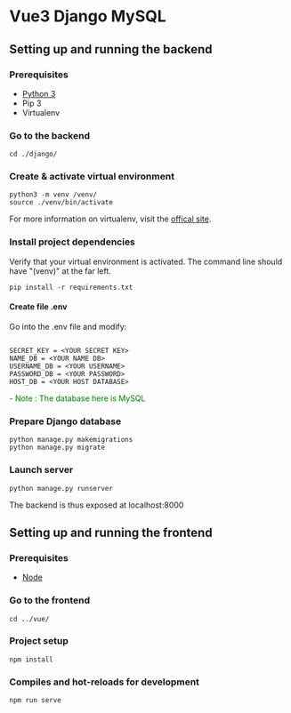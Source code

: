 # Vue3 Django MySQL

## Setting up and running the backend

### Prerequisites

- [Python 3](https://docs.python.org/3/)
- Pip 3
- Virtualenv


### Go to the backend

```
cd ./django/
```

### Create & activate virtual environment

```
python3 -m venv /venv/
source ./venv/bin/activate
```

For more information on virtualenv, visit the [offical site](https://docs.python.org/3/library/venv.html).

### Install project dependencies

Verify that your virtual environment is activated.
The command line should have "(venv)" at the far left.

```
pip install -r requirements.txt

```


#### Create file .env

Go into the .env file and modify:

```

SECRET_KEY = <YOUR SECRET KEY>
NAME_DB = <YOUR NAME DB>
USERNAME_DB = <YOUR USERNAME>
PASSWORD_DB = <YOUR PASSWORD>
HOST_DB = <YOUR HOST DATABASE>

```

<span style="color: green"> - Note : The database here is MySQL </span>


### Prepare Django database

```
python manage.py makemigrations
python manage.py migrate
```

### Launch server

```
python manage.py runserver
```

The backend is thus exposed at localhost:8000

## Setting up and running the frontend

### Prerequisites

- [Node](https://nodejs.org/en/)

### Go to the frontend

```
cd ../vue/
```

### Project setup

```
npm install
```

### Compiles and hot-reloads for development

```
npm run serve
```

